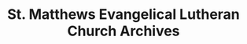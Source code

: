 ---
layout: repo
title: "St. Matthews Evangelical Lutheran Church Archives"
id: 1969
permalink: repos/1969/
---